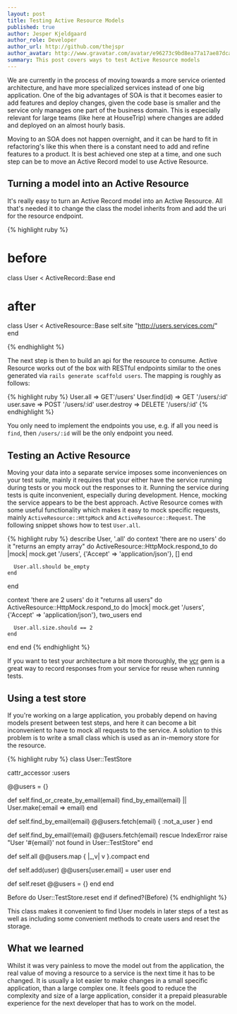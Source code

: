 ```yaml
---
layout: post
title: Testing Active Resource Models
published: true
author: Jesper Kjeldgaard
author_role: Developer
author_url: http://github.com/thejspr
author_avatar: http://www.gravatar.com/avatar/e96273c9bd8ea77a17ae87dca4c0de4c
summary: This post covers ways to test Active Resource models
---
```


We are currently in the process of moving towards a more service oriented
architecture, and have more specialized services instead of one big application.
One of the big advantages of SOA is that it becomes easier to add features and
deploy changes, given the code base is smaller and the service only manages one
part of the business domain. This is especially relevant for large teams (like
here at HouseTrip) where changes are added and deployed on an almost hourly
basis.

Moving to an SOA does not happen overnight, and it can be hard to fit in
refactoring's like this when there is a constant need to add and refine features
to a product. It is best achieved one step at a time, and one such step can be
to move an Active Record model to use Active Resource.


## Turning a model into an Active Resource

It's really easy to turn an Active Record model into an Active Resource. All
that's needed it to change the class the model inherits from and add the uri for
the resource endpoint.

{% highlight ruby %}
# before
class User < ActiveRecord::Base
end

# after
class User < ActiveResource::Base
  self.site "http://users.services.com/"
end

{% endhighlight %}

The next step is then to build an api for the resource to consume. Active
Resource works out of the box with RESTful endpoints similar to the ones
generated via `rails generate scaffold users`. The mapping is roughly as
follows:

{% highlight ruby %}
User.all      => GET'/users'
User.find(id) => GET '/users/:id'
user.save     => POST '/users/:id'
user.destroy  => DELETE '/users/:id'
{% endhighlight %}

You only need to implement the endpoints you use, e.g. if all you need is
`find`, then `/users/:id` will be the only endpoint you need.

## Testing an Active Resource

Moving your data into a separate service imposes some inconveniences on your
test suite, mainly it requires that your either have the service running during
tests or you mock out the responses to it. Running the service during tests is
quite inconvenient, especially during development. Hence, mocking the service
appears to be the best approach. Active Resource comes with some useful
functionality which makes it easy to mock specific requests, mainly
`ActiveResource::HttpMock` and `ActiveResource::Request`. The following snippet
shows how to test `User.all`.

{% highlight ruby %}
describe User, '.all' do
  context 'there are no users' do
    it "returns an empty array" do
      ActiveResource::HttpMock.respond_to do |mock|
        mock.get '/users', {'Accept' => 'application/json'}, []
      end

      User.all.should be_empty
    end
  end

  context 'there are 2 users' do
    it "returns all users" do
      ActiveResource::HttpMock.respond_to do |mock|
        mock.get '/users', {'Accept' => 'application/json'}, two_users
      end

      User.all.size.should == 2
    end
  end
end
{% endhighlight %}

If you want to test your architecture a bit more thoroughly, the [vcr](https://github.com/vcr/vcr) gem is a
great way to record responses from your service for reuse when running tests.

## Using a test store

If you're working on a large application, you probably depend on having models
present between test steps, and here it can become a bit inconvenient to have to
mock all requests to the service. A solution to this problem is to write a small
class which is used as an in-memory store for the resource.

{% highlight ruby %}
class User::TestStore

  cattr_accessor :users

  @@users = {}

  def self.find_or_create_by_email(email)
    find_by_email(email) || User.make(:email => email)
  end

  def self.find_by_email(email)
    @@users.fetch(email) { :not_a_user }
  end

  def self.find_by_email!(email)
    @@users.fetch(email)
  rescue IndexError
    raise "User '#{email}' not found in User::TestStore"
  end

  def self.all
    @@users.map { |_,v| v }.compact
  end

  def self.add(user)
    @@users[user.email] = user
    user
  end

  def self.reset
    @@users = {}
  end
end

Before do
  User::TestStore.reset
end if defined?(Before)
{% endhighlight %}

This class makes it convenient to find User models in later steps of a test as
well as including some convenient methods to create users and reset the
storage.

## What we learned

Whilst it was very painless to move the model out from the application, the real
value of moving a resource to a service is the next time it has to be changed.
It is usually a lot easier to make changes in a small specific application, than
a large complex one. It feels good to reduce the complexity and size of a large
application, consider it a prepaid pleasurable experience for the next developer
that has to work on the model.
